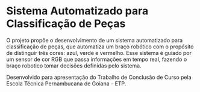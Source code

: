 #  Sistema Automatizado para Classificação de Peças

O projeto propõe o desenvolvimento de um sistema automatizado para classificação de peças, que automatiza um braço robótico com o propósito de distinguir três cores: azul, verde e vermelho. Esse sistema é guiado por um sensor de cor RGB que passa informações em tempo real, fazendo o braço robotico tomar decisões definidas pelo sistema.

Desenvolvido para apresentação do Trabalho de Conclusão de Curso pela Escola Técnica Pernambucana de Goiana - ETP.
